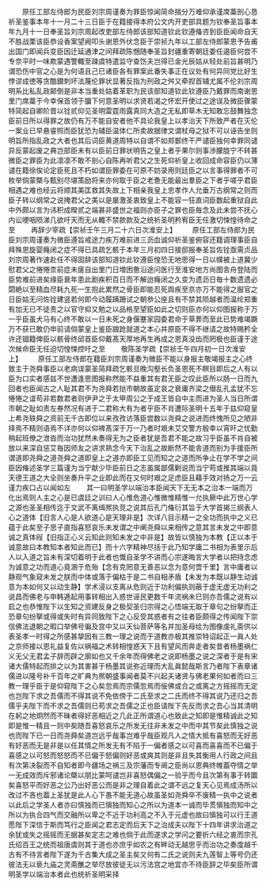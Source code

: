 <!-- { "loadSidebar": true } -->
　　原任工部左侍郎为民臣刘宗周谨奏为罪臣惊闻简命揣分万难仰承谨席藁剖心恳祈圣鉴事本年十一月二十三日臣于在籍接得本府公文内开吏部具题为钦奉圣旨事本年九月十一日奉圣旨刘宗周起改吏部左侍郎该部知道钦此钦遵偹咨到臣臣闻命自天不胜战栗该臣恭设香案望阙叩头谢恩外伏念臣于崇祯九年以工部左侍郎蒙恩予告甫出国门即闻兵变臣因迁延通津之间拜疏陈悃随奉圣旨封疆重寄朝廷委任邉臣何尝不专奈平时一味欺蒙遇警輙至疎虞特遣监守查饬夫岂得已金光辰姑从轻处前旨甚明乃谓恐伤中官之心是为何语且己巳诸臣各有罪案此番失事正在议处有何异同党比好生悖谬成徳等贪酷鑚刺坏法蔑伦罪状显著反指为刑政之舛又牵揑首辅尤属不伦刘宗周明系比私乱政颠倒是非本当重处姑着革职为民该部知道钦此钦遵臣乃戴罪而南谢恩里门席藁于今幸保首领于牖下何意圣明以求贤若渴之怀宏开使过之途误及微臣骤蒙特简起自卿阶晋以铨贰仰见圣明雷霆雨露真同大造之无私即草木无知敢忘鼓舞独念臣前日所以得罪之故仍有万不能自安者他不具论我皇上以孝治天下所致严者在灭伦一案业已早悬睿照而臣犹恐为辅臣温体仁所卖故据律文谓杖毋之狱不可以诬告坐则明旨所指乱政之大者也其后词臣黄道周特以自谓不如郑鄤终干严谴臣独何幸罪同谴异反蒙起废之典岂部臣未有以臣前日罪状明告之皇上者乎果尔则事渉朦胧宁不转甚微臣之罪臣为此凛凛不敢不剖心自陈再听君父之生死仰祈皇上收回成命容臣仍以薄谴在籍徐俟论定臣死且不朽如谓臣罪委在可原不妨录用则廷臣之以言事得罪者不可枚举倘蒙槩与甄别尽堪策励将来亦何取于臣之老惫无能最出羣臣之下者乎嗟乎君臣相遇之难也经云将顺其美匡救其失故上下相亲我皇上忠孝作人允垂万古纲常之则而臣子转以纲常之说掩君父之美以是屡激圣衷致皇上不能容一狂直词臣数起重狱自此中外颇以言为讳积成暌贰之端甚非盛世之福则亦臣子之罪也臣毎念及此未尝不抚心内讼哽咽陨涕几欲吁天而无从輙不禁款款及之统祈圣明矜宥臣无任激切悚惶待命之至
　　再辞少宰疏【崇祯壬午三月二十六日次淮安上】
　　原任工部左侍郎为民臣刘宗周谨奏为微臣遵旨戒途力疾万难前进三沥血诚仰祈圣鉴俯容还籍调理事臣自拜殊恩旋婴癃闭之症不得已具疏乞骸于本年三月初四日接邸报奉圣旨佐铨亟需贞品刘宗周著作速赴任不得固辞该部知道钦此钦遵臣惶恐无地思得一日以幞被上道冀少慰君父之惓惓柰前症未瘥自出里门日増困惫沿途问医行至淮安地方尚图舎舟登陆而臣势难前进矣缘臣衰年患此剧疾积百日而不解迨癃闭之久变为遗沥日毎十数遗遗必閟絶以至精血尽耗九死一生抱此累然之骨臣即能忍死舆疾至京亦万不能得之服官之日臣姑无问佐铨建竖若何即今动履蹒跚试之朝叅公座且有不禁其陨越者而温纶郑重有加无已不徒责之以官守抑又勉之以品格至望臣如此之切则臣亦何以仰图报称于万一乎臣虽犬马有心终不敢以一日未死之身偃蹇家园委君命于草莾而至此已势难竭蹶万不获已敢仍申前请倘蒙皇上鉴臣踉跄就道之本心并原臣不得不继请之故特赐矜全许还锢籍俾臣以骸骨终邱首臣仰戴髙天厚地再生再成之恩真没齿而罔极也臣谨于途次候命臣无任迫切惶悚控吁之至
　　敬陈圣学疏【崇祯壬午四月初一日次淮安上】
　　原任工部左侍郎在籍臣刘宗周谨奏为微臣不能以身报主敬竭报主之心终致主于尧舜事臣以老病误蒙圣简拜疏乞骸旦晚沟壑长负圣恩死不瞑目即后之人有以臣为口实者感兹不世遭逢思图报称然能不益重其有君无臣之叹此臣所以肠一日而九回者也臣闻古之人耻其君不为尧舜若挞市朝故虽定哀之衰庸齐梁之僣乱孔孟犹不忘惓惓之谊苟非若数君者则伊尹之于太甲周公之于成王皆自中主而进为圣人当日所谓市朝之耻如责左券然况有进于二君称大有为者乎臣不肖遭际圣明十五年于兹仰窥皇上希尧轶舜之资前无千古即位以来孜孜访落臣尝数以尧舜之说进而终愧所见之陋非择焉不精则语焉不详亦何以仰禆髙深于万一乃者时艰未艾交警方殷幸以宵旰之忧勤稍起班僚之泄沓而治功犹然未奏得无为之臣者犹是吾君不能之故习乎臣虽不肖自被放以来深自惩艾毎因师友之讲求熟念今天下治乱之故断然不能舎道而别为手援臣所谓道即尧舜之道尧舜之道即皇上之道亦即臣工见而知之之道而所争止在学不学之间臣因偹述圣学三篇谨为当宁献少毕臣前日之志虽属鄙儒剿说而当宁苟或推其端以竟天德王道之大全则坐奏升平之业即此而在又何时艰之足虑臣且藉手效对扬之万一云谨力疾口占以闻如左
　　其一曰明圣学以端治本臣闻天下无无本之治本一端而万化出焉则人主之心是已虞廷之训曰人心惟危道心惟微惟精惟一允执厥中此万世心学之源也圣圣相传迄于文武不离缉熈执竞之说其后孔门偹衍其旨于大学首揭三纲表人心之道体【旧言人心是人欲道心是天理非是】次详八目示精一之全功而执中之义已蕴于此矣至子思子直指喜怒哀乐未发谓之中阐尧舜以来相传之意其言未发之中即意诚之真体叚【旧指正心义云知此则知未发之中非是】故皆以慎独为本教【正以本于诚意故曰本教知本者知此而已】而十六字精神尽括于此乃知学庸二书相为表里示后人以入道之旨未有深切着明于此者也慨自圣学不讲而心宗遂晦言大学者以把持念虑为诚意之功而道心竟溷于危殆【念有克罔意无善恶以念为意何啻千里】言中庸者以静观气象窥未发之朕而中体或落于偏枯于是二书自相矛盾【未发为本既以静生动诚意为本如何又以动生静】学术浸以支离从危则近于功利偏执则蔽于虚无虚无功利之说昌而佛老与申韩逓起用事转相出入惑世诬民更数千年流祸未巳则亦吾儒之说有以启之也恭惟陛下以生知之资建反身之极契圣归宗得之心悟端无取于章句之纷拏而正恐章句纷拏或得或失时有异同致陛下之心反受其惑者有之往者臣颇得之传闻陛下崇信佛法退朝之暇口举佛号徧及宫中又以天仙菩萨等名并加圣母绘为图像虔礼斋供以表圣孝一时得之所感甚挚因有三教一理之说而于道教亦极其推崇特诏起正一眞人处之京师接以恩礼益复佐以祸福之术转相惶惑天下且有望风而奔走者矣昔者杨墨祸仁义无父无君孟子辞而辟之廓如也又千余年而得佛老之说即杨墨之说之深者于是有宋诸大儒特起而排之以为其害甚于杨墨其说弥近理而大乱眞懿哉斯言乃者陛下表章诸儒进以隆号补千百年之旷典为熈朝盛事闻者莫不兴起夫诸贤与佛老果何如者而曰三教一理乎臣于是仰窥陛下之心矣忽焉而宗儒忽焉而佞佛或合之或离之方摇摇而无定也岂陛下求之吾儒而不得其说不免依傍于二氏至求之二氏而终不得其说乃还归之吾儒乎夫陛下而不求之吾儒则已苟求之吾儒之正也臣请陛下先反而求之吾心当其清明在躬之地炯然而不昧者得好恶相近之几此正所谓道心也致此之知即是惟精诚此之知即是惟一精且一则中矣随吾喜怒哀乐之所发无往非未发之中而中其节矣此慎独之说也而陛下已一日而尧舜矣道岂远乎哉事岂难乎哉臣观凡人之情大抵有喜怒而无好恶有好恶而无是非是以任其情之所发无有不陷于一偏者感之以可喜而喜喜而不已偏于喜感之以可怒而怒怒而不已偏于怒偏则好恶或爽其则是非且失其衡用人行政之间且有次第决裂而不自知者即今疆场之祸三及宗藩而专阃之臣尚以恩典终帷葢夺情之举一无成效而斥邪诸论槩以朋比蒙呵谴岂非喜怒偶偏之一验乎而今且次第有事于转圜矣喜怒平而好恶之公乃出好恶公而是非之理自着此之谓不远之复天心见焉成汤所以改过不吝也葢上圣犹是此人心下愚不能无道心故虽圣如尧舜卒不废精一执中之说者以此后之学圣人者亦曰慎独而已愼独而知心之所以为道本一诚而毕贯愼独而知中之所以为执合四气而交融所以卑之不近于功利高之不入于元虚也故曰愼独可以行王道愿陛下深信于斯而笃行之臣闻之君志定而后天下之治成夫以陛下十四年讲求治道之余犹或失之摇摇而无据甚矣定志之难也倘于此而遂求之学问之要折六经之衷而宗孔氏绍百王之统而祖唐虞则其于道也亦庶乎如农之有畔动无越思乎而治功之奏度越千古有不待言者陛下遂为千古集大成之圣主矣又何有二氏之说则夫九莲智上等号仍还彼法无以亵九庙之灵斋醮之举尽放彼徒无以污法宫之地宜亦不待臣辞之毕矣臣所谓明圣学以端治本者此也统祈圣明采择
